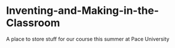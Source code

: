 Inventing-and-Making-in-the-Classroom
=====================================

A place to store stuff for our course this summer at Pace University
